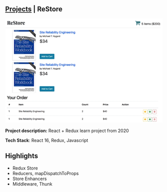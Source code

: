 ## [Projects](/portfolio/) | ReStore

<img src="../images/restore/home.png"/>

**Project description:** React + Redux learn project from 2020

**Tech Stack**: React 16, Redux, Javascript

## Highlights
- Redux Store
- Reducers, mapDispatchToProps
- Store Enhancers
- Middleware, Thunk
